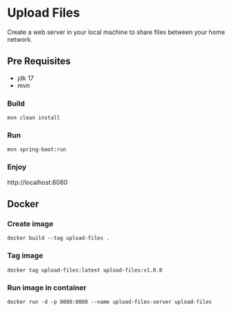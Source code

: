 # Upload Files

Create a web server in your local machine to share files between your home network.

## Pre Requisites
- jdk 17
- mvn

### Build
```shell
mvn clean install
```

### Run
```shell
mvn spring-boot:run
```

### Enjoy

http://localhost:8080

## Docker

### Create image
```shell
docker build --tag upload-files .
```

### Tag image
```shell
docker tag upload-files:latest upload-files:v1.0.0
```

### Run image in container
```shell
docker run -d -p 8080:8080 --name upload-files-server upload-files
```